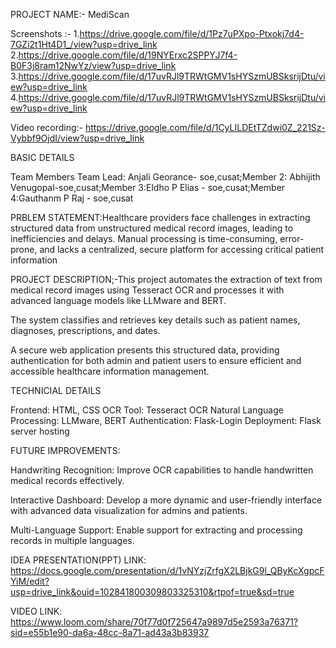 PROJECT NAME:- MediScan

Screenshots :- 1.https://drive.google.com/file/d/1Pz7uPXpo-Ptxokj7d4-7GZi2t1Ht4D1_/view?usp=drive_link 2.https://drive.google.com/file/d/19NYErxc2SPPYJ7f4-B0F3j8ram12NwYz/view?usp=drive_link 3.https://drive.google.com/file/d/17uvRJl9TRWtGMV1sHYSzmUBSksrijDtu/view?usp=drive_link 4.https://drive.google.com/file/d/17uvRJl9TRWtGMV1sHYSzmUBSksrijDtu/view?usp=drive_link

Video recording:- https://drive.google.com/file/d/1CyLILDEtTZdwi0Z_221Sz-Vybbf9OjdI/view?usp=drive_link

BASIC DETAILS

Team Members Team Lead: Anjali Georance- soe,cusat;Member 2: Abhijith Venugopal-soe,cusat;Member 3:Eldho P Elias - soe,cusat;Member 4:Gauthanm P Raj - soe,cusat

PRBLEM STATEMENT:Healthcare providers face challenges in extracting structured data from unstructured medical record images, leading to inefficiencies and delays. 
Manual processing is time-consuming, error-prone, and lacks a centralized, secure platform for accessing critical patient information

PROJECT DESCRIPTION;-This project automates the extraction of text from medical record images using Tesseract OCR and processes it with advanced language models like LLMware and BERT. 

The system classifies and retrieves key details such as patient names, diagnoses, prescriptions, and dates. 

A secure web application presents this structured data, providing authentication for both admin and patient users to ensure efficient and accessible healthcare information management.

TECHNICIAL DETAILS

Frontend: HTML, CSS
OCR Tool: Tesseract OCR
Natural Language Processing: LLMware, BERT
Authentication: Flask-Login
Deployment: Flask server hosting


FUTURE IMPROVEMENTS:

Handwriting Recognition: Improve OCR capabilities to handle handwritten medical records effectively.

Interactive Dashboard: Develop a more dynamic and user-friendly interface with advanced data visualization for admins and patients.

Multi-Language Support: Enable support for extracting and processing records in multiple languages.

IDEA PRESENTATION(PPT) LINK: https://docs.google.com/presentation/d/1vNYzjZrfgX2LBjkG9l_QByKcXgpcFYiM/edit?usp=drive_link&ouid=102841800309803325310&rtpof=true&sd=true

VIDEO LINK: https://www.loom.com/share/70f77d0f725647a9897d5e2593a76371?sid=e55b1e90-da6a-48cc-8a71-ad43a3b83937
